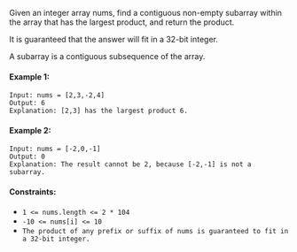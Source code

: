 Given an integer array nums, find a contiguous non-empty subarray within the array that has the largest product, and return the product.

It is guaranteed that the answer will fit in a 32-bit integer.

A subarray is a contiguous subsequence of the array.


#### Example 1:
```
Input: nums = [2,3,-2,4]
Output: 6
Explanation: [2,3] has the largest product 6.
```
#### Example 2:
```
Input: nums = [-2,0,-1]
Output: 0
Explanation: The result cannot be 2, because [-2,-1] is not a subarray.
```

#### Constraints:

- ```1 <= nums.length <= 2 * 104```
- ```-10 <= nums[i] <= 10```
- ```The product of any prefix or suffix of nums is guaranteed to fit in a 32-bit integer.```